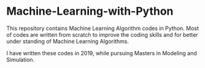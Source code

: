 # Machine-Learning-with-Python
This repository contains Machine Learning Algorithm codes in Python.
Most of codes are written from scratch to improve the coding skills and for better under standing of Machine Learning Algorithms.

I have written these codes in 2019, while pursuing Masters in Modeling and Simulation.
